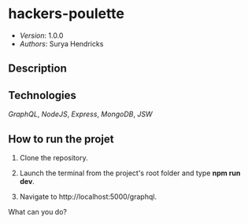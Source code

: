# hackers-poulette

* *Version*: 1.0.0
* *Authors*: Surya Hendricks

Description
----


Technologies
----
*GraphQL*, *NodeJS*, *Express*, *MongoDB*, *JSW*

How to run the projet
----

1. Clone the repository.

2. Launch the terminal from the project's root folder and type **npm run dev**.

3. Navigate to http://localhost:5000/graphql. 

What can you do?
